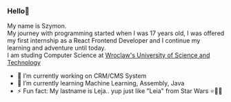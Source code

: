 ### Hello👋

My name is Szymon.<br/>
My journey with programming started when I was 17 years old, I was offered my first internship as a React Frontend Developer and I continue my learning and adventure until today.
<br/>
I am studing Computer Science at [Wroclaw's University of Science and Technology](https://pwr.edu.pl/)
<br/>

- 🔭 I’m currently working on CRM/CMS System
- 🌱 I’m currently learning Machine Learning, Assembly, Java
- ⚡ Fun fact: My lastname is Leja.. yup just like "Leia" from Star Wars ⭐🔫👸
